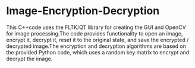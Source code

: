 # Image-Encryption-Decryption
This C++code uses the FLTK/QT library
for creating the GUI and OpenCV
for image processing.The code provides functionality to open an image, encrypt it, decrypt it, reset it to the original state, and save the encrypted / decrypted image.The encryption and decryption algorithms are based on the provided Python code, which uses a random key matrix to encrypt and decrypt the image.
